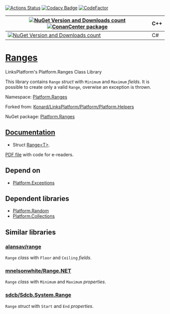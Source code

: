 [![Actions Status](https://github.com/linksplatform/Ranges/workflows/CD/badge.svg)](https://github.com/linksplatform/Ranges/actions?workflow=CD)
[![Codacy Badge](https://api.codacy.com/project/badge/Grade/6a751e18f3d24825b5e45baa68f5f9dd)](https://app.codacy.com/gh/linksplatform/Ranges?utm_source=github.com&utm_medium=referral&utm_content=linksplatform/Ranges&utm_campaign=Badge_Grade_Settings)
[![CodeFactor](https://www.codefactor.io/repository/github/linksplatform/ranges/badge)](https://www.codefactor.io/repository/github/linksplatform/ranges)

| [![NuGet Version and Downloads count](https://buildstats.info/nuget/Platform.Ranges.TemplateLibrary)](https://www.nuget.org/packages/Platform.Ranges.TemplateLibrary) [![ConanCenter package](https://repology.org/badge/version-for-repo/conancenter/platform.ranges.svg)](https://conan.io/center/platform.ranges) | __C++__  |
|-|-|
| [![NuGet Version and Downloads count](https://buildstats.info/nuget/Platform.Ranges)](https://www.nuget.org/packages/Platform.Ranges) | C# |

# [Ranges](https://github.com/linksplatform/Ranges)
LinksPlatform's Platform.Ranges Class Library

This library contains `Range` *struct* with `Minimum` and `Maximum` *fields*. It is possible to create only a valid `Range`, overwise an exception is thrown.

Namespace: [Platform.Ranges](https://linksplatform.github.io/Ranges/csharp/api/Platform.Ranges.html)

Forked from: [Konard/LinksPlatform/Platform/Platform.Helpers](https://github.com/Konard/LinksPlatform/tree/0c85f236b75e6e3110790008b1a379c03c954501/Platform/Platform.Helpers)

NuGet package: [Platform.Ranges](https://www.nuget.org/packages/Platform.Ranges)

## [Documentation](https://linksplatform.github.io/Ranges)
*   Struct [Range\<T\>](https://linksplatform.github.io/Ranges/csharp/api/Platform.Ranges.Range-1.html).

[PDF file](https://linksplatform.github.io/Ranges/csharp/Platform.Ranges.pdf) with code for e-readers.

## Depend on
*   [Platform.Exceptions](https://github.com/linksplatform/Exceptions)

## Dependent libraries
*   [Platform.Random](https://github.com/linksplatform/Random)
*   [Platform.Collections](https://github.com/linksplatform/Collections)

## Similar libraries
### [alansav/range](https://github.com/alansav/range)
`Range` *class* with `Floor` and `Ceiling` *fields*.

### [mnelsonwhite/Range.NET](https://github.com/mnelsonwhite/Range.NET)
`Range` *class* with `Minimum` and `Maximum` *properties*.

### [sdcb/Sdcb.System.Range](https://github.com/sdcb/Sdcb.System.Range)
`Range` *struct* with `Start` and `End` *properties*.
